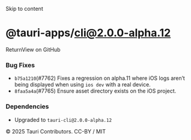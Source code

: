 Skip to content
# @tauri-apps/cli@2.0.0-alpha.12
ReturnView on GitHub
### Bug Fixes
  * `b75a1210`(#7762) Fixes a regression on alpha.11 where iOS logs aren’t being displayed when using `ios dev` with a real device.
  * `8faa5a4a`(#7765) Ensure asset directory exists on the iOS project.


### Dependencies
  * Upgraded to `tauri-cli@2.0.0-alpha.12`


© 2025 Tauri Contributors. CC-BY / MIT
